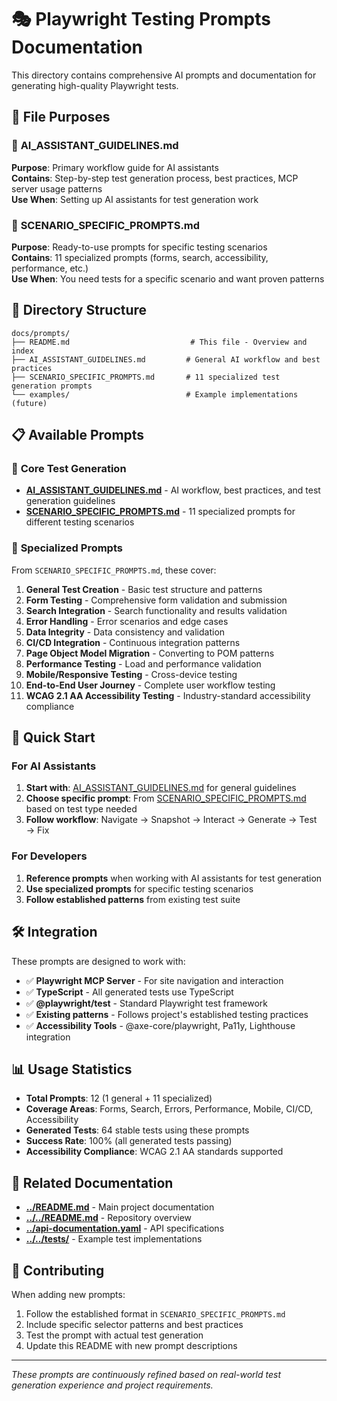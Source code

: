 # 🎭 Playwright Testing Prompts Documentation

This directory contains comprehensive AI prompts and documentation for generating high-quality Playwright tests.

## 🎯 File Purposes

### 🤖 **AI_ASSISTANT_GUIDELINES.md**

**Purpose**: Primary workflow guide for AI assistants  
**Contains**: Step-by-step test generation process, best practices, MCP server usage patterns  
**Use When**: Setting up AI assistants for test generation work

### 🎯 **SCENARIO_SPECIFIC_PROMPTS.md**

**Purpose**: Ready-to-use prompts for specific testing scenarios  
**Contains**: 11 specialized prompts (forms, search, accessibility, performance, etc.)  
**Use When**: You need tests for a specific scenario and want proven patterns

## 📁 Directory Structure

```
docs/prompts/
├── README.md                           # This file - Overview and index
├── AI_ASSISTANT_GUIDELINES.md         # General AI workflow and best practices
├── SCENARIO_SPECIFIC_PROMPTS.md       # 11 specialized test generation prompts
└── examples/                          # Example implementations (future)
```

## 📋 Available Prompts

### 🎯 **Core Test Generation**

- **[AI_ASSISTANT_GUIDELINES.md](./AI_ASSISTANT_GUIDELINES.md)** - AI workflow, best practices, and test generation guidelines
- **[SCENARIO_SPECIFIC_PROMPTS.md](./SCENARIO_SPECIFIC_PROMPTS.md)** - 11 specialized prompts for different testing scenarios

### 🔧 **Specialized Prompts**

From `SCENARIO_SPECIFIC_PROMPTS.md`, these cover:

1. **General Test Creation** - Basic test structure and patterns
2. **Form Testing** - Comprehensive form validation and submission
3. **Search Integration** - Search functionality and results validation
4. **Error Handling** - Error scenarios and edge cases
5. **Data Integrity** - Data consistency and validation
6. **CI/CD Integration** - Continuous integration patterns
7. **Page Object Model Migration** - Converting to POM patterns
8. **Performance Testing** - Load and performance validation
9. **Mobile/Responsive Testing** - Cross-device testing
10. **End-to-End User Journey** - Complete user workflow testing
11. **WCAG 2.1 AA Accessibility Testing** - Industry-standard accessibility compliance

## 🎯 Quick Start

### For AI Assistants

1. **Start with**: [AI_ASSISTANT_GUIDELINES.md](./AI_ASSISTANT_GUIDELINES.md) for general guidelines
2. **Choose specific prompt**: From [SCENARIO_SPECIFIC_PROMPTS.md](./SCENARIO_SPECIFIC_PROMPTS.md) based on test type needed
3. **Follow workflow**: Navigate → Snapshot → Interact → Generate → Test → Fix

### For Developers

1. **Reference prompts** when working with AI assistants for test generation
2. **Use specialized prompts** for specific testing scenarios
3. **Follow established patterns** from existing test suite

## 🛠️ Integration

These prompts are designed to work with:

- ✅ **Playwright MCP Server** - For site navigation and interaction
- ✅ **TypeScript** - All generated tests use TypeScript
- ✅ **@playwright/test** - Standard Playwright test framework
- ✅ **Existing patterns** - Follows project's established testing practices
- ✅ **Accessibility Tools** - @axe-core/playwright, Pa11y, Lighthouse integration

## 📊 Usage Statistics

- **Total Prompts**: 12 (1 general + 11 specialized)
- **Coverage Areas**: Forms, Search, Errors, Performance, Mobile, CI/CD, Accessibility
- **Generated Tests**: 64 stable tests using these prompts
- **Success Rate**: 100% (all generated tests passing)
- **Accessibility Compliance**: WCAG 2.1 AA standards supported

## 🔗 Related Documentation

- **[../README.md](../README.md)** - Main project documentation
- **[../../README.md](../../README.md)** - Repository overview
- **[../api-documentation.yaml](../api-documentation.yaml)** - API specifications
- **[../../tests/](../../tests/)** - Example test implementations

## 🚀 Contributing

When adding new prompts:

1. Follow the established format in `SCENARIO_SPECIFIC_PROMPTS.md`
2. Include specific selector patterns and best practices
3. Test the prompt with actual test generation
4. Update this README with new prompt descriptions

---

_These prompts are continuously refined based on real-world test generation experience and project requirements._
